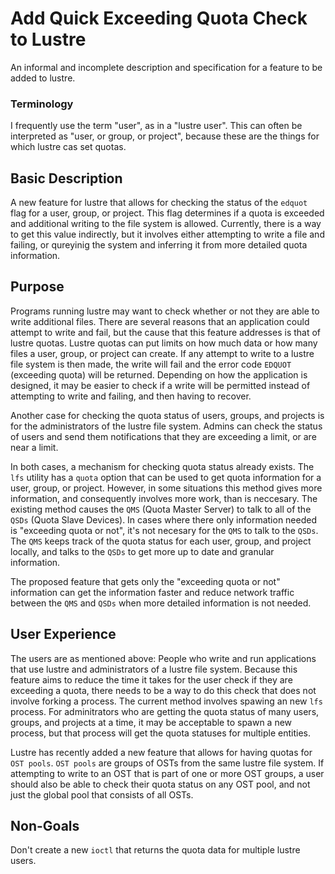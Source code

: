 # Add Quick Exceeding Quota Check to Lustre
An informal and incomplete description and specification for a feature to be added to lustre.

### Terminology
I frequently use the term "user", as in a "lustre user". This can often be interpreted as 
"user, or group, or project", because these are the things for which lustre cas set quotas.

## Basic Description
A new feature for lustre that allows for checking the status of the `edquot` flag for a user, group, or project. This flag 
determines if a quota is exceeded and additional writing to the file system is allowed. Currently, there is a way to get 
this value indirectly, but it involves either attempting to write a file and failing, or qureyinig the system and inferring 
it from more detailed quota information.

## Purpose
Programs running lustre may want to check whether or not they are able to write additional files. There are several reasons
that an application could attempt to write and fail, but the cause that this feature addresses is that of lustre quotas.
Lustre quotas can put limits on how much data or how many files a user, group, or project can create. If any attempt to write 
to a lustre file system is then made, the write will fail and the error code `EDQUOT` (exceeding quota) will be returned.
Depending on how the application is designed, it may be easier to check if a write will be permitted instead of attempting to write
and failing, and then having to recover.

Another case for checking the quota status of users, groups, and projects is for the administrators of the lustre file system.
Admins can check the status of users and send them notifications that they are exceeding a limit, or are near a limit.

In both cases, a mechanism for checking quota status already exists. The `lfs` utility has a `quota` option that can be used
to get quota information for a user, group, or project. However, in some situations this method gives more information, and 
consequently involves more work, than is neccesary. The existing method causes the `QMS` (Quota Master Server) to talk to all of the
`QSDs` (Quota Slave Devices). In cases where there only information needed is "exceeding quota or not", it's not necesary for the `QMS` 
to talk to the `QSDs`. The `QMS` keeps track of the quota status for each user, group, and project locally, and talks to the `QSDs`
to get more up to date and granular information.

The proposed feature that gets only the "exceeding quota or not" information can get the information faster and reduce network traffic
between the `QMS` and `QSDs` when more detailed information is not needed.

## User Experience
The users are as mentioned above: People who write and run applications that use lustre and administrators of a lustre file system.
Because this feature aims to reduce the time it takes for the user check if they are exceeding a quota, there needs to be a way to 
do this check that does not involve forking a process. The current method involves spawing an new `lfs` process. For adminitrators who
are getting the quota status of many users, groups, and projects at a time, it may be acceptable to spawn a new process, but that 
process will get the quota statuses for multiple entities.

Lustre has recently added a new feature that allows for having quotas for `OST pools`. `OST pools` are groups of OSTs from the same lustre
file system. If attempting to write to an OST that is part of one or more OST groups, a user should also be able to check their quota
status on any OST pool, and not just the global pool that consists of all OSTs.

## Non-Goals
Don't create a new `ioctl` that returns the quota data for multiple lustre users.


